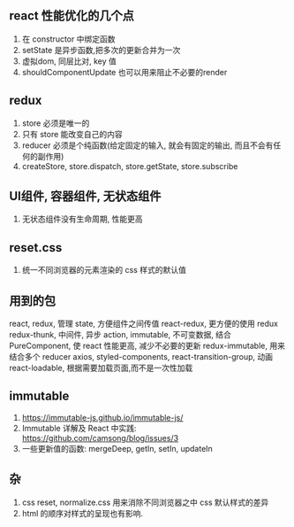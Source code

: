 ## react 性能优化的几个点
1. 在 constructor 中绑定函数
2. setState 是异步函数,把多次的更新合并为一次
3. 虚拟dom, 同层比对, key 值
4. shouldComponentUpdate 也可以用来阻止不必要的render

## redux
1. store 必须是唯一的
2. 只有 store 能改变自己的内容
3. reducer 必须是个纯函数(给定固定的输入, 就会有固定的输出, 而且不会有任何的副作用)
4. createStore, store.dispatch, store.getState, store.subscribe

## UI组件, 容器组件, 无状态组件
1. 无状态组件没有生命周期, 性能更高

## reset.css
1. 统一不同浏览器的元素渲染的 css 样式的默认值

## 用到的包
react, 
redux, 管理 state, 方便组件之间传值
react-redux, 更方便的使用 redux
redux-thunk,  中间件, 异步 action, 
immutable, 不可变数据, 结合 PureComponent, 使 react 性能更高, 减少不必要的更新
redux-immutable, 用来结合多个 reducer
axios, 
styled-components,
react-transition-group, 动画
react-loadable, 根据需要加载页面,而不是一次性加载

## immutable 
1. https://immutable-js.github.io/immutable-js/
2. Immutable 详解及 React 中实践: https://github.com/camsong/blog/issues/3
3. 一些更新值的函数: mergeDeep, getIn, setIn, updateIn


## 杂
1. css reset, normalize.css 用来消除不同浏览器之中 css 默认样式的差异
2. html 的顺序对样式的呈现也有影响.